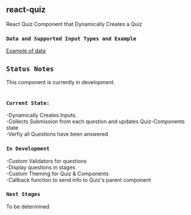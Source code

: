 ## react-quiz
 
React Quiz Component that Dynamically Creates a Quiz

### `Data and Supported Input Types and Example`
[Example of data](https://github.com/chris-shepard/react-quiz/blob/master/quiz/data-types.js)

## `Status Notes`

This component is currently in development.<br/><br/>
### `Current State:`

-Dynamically Creates Inputs.<br/>
-Collects Submission from each question and updates Quiz-Components state<br/>
-Verfiy all Questions have been answered<br/>


### `In Development`

-Custom Validators for questions<br/>
-Display questions in stages<br/>
-Custom Theming for Quiz & Components<br/>
-Callback function to send info to Quiz's parent component<br/>

### `Next Stages`

To be determined

